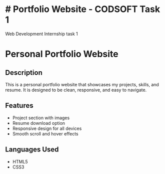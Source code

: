 # #  Portfolio Website - CODSOFT Task 1

Web Development Internship task 1
#  Personal Portfolio Website

##  Description
This is a personal portfolio website that showcases my projects, skills, and resume. It is designed to be clean, responsive, and easy to navigate.

##  Features
- Project section with images
- Resume download option
- Responsive design for all devices
- Smooth scroll and hover effects

##  Languages Used
- HTML5  
- CSS3
